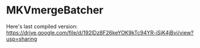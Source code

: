 # MKVmergeBatcher

Here's last compiled version: https://drive.google.com/file/d/192lDz8F26keYOK9kTc94YR-iSjK4jBvj/view?usp=sharing
